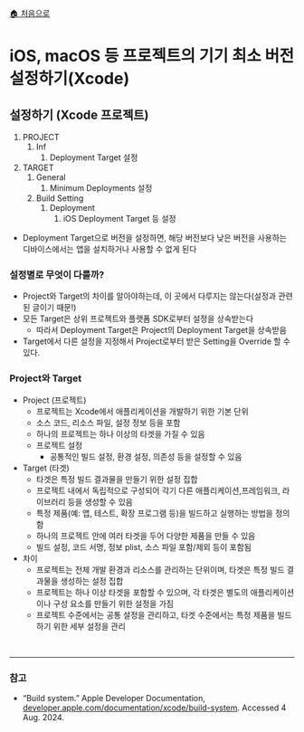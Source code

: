 [🏠 처음으로](/README.md)

# iOS, macOS 등 프로젝트의 기기 최소 버전 설정하기(Xcode)


## 설정하기 (Xcode 프로젝트)

1. PROJECT
    1. Inf
        1. Deployment Target 설정
1. TARGET
    1. General
        1. Minimum Deployments 설정
    1. Build Setting
        1. Deployment
            1. iOS Deployment Target 등 설정

- Deployment Target으로 버전을 설정하면, 해당 버전보다 낮은 버전을 사용하는 디바이스에서는 앱을 설치하거나 사용할 수 없게 된다


### 설정별로 무엇이 다를까?

- Project와 Target의 차이를 알아야하는데, 이 곳에서 다루지는 않는다(설정과 관련된 글이기 때문!)
- 모든 Target은 상위 프로젝트와 플랫폼 SDK로부터 설정을 상속받는다
    - 따라서 Deployment Target은 Project의 Deployment Target을 상속받음
- Target에서 다른 설정을 지정해서 Project로부터 받은 Setting을 Override 할 수 있다.


### Project와 Target

- Project (프로젝트)
    - 프로젝트는 Xcode에서 애플리케이션을 개발하기 위한 기본 단위
    - 소스 코드, 리소스 파일, 설정 정보 등을 포함
    - 하나의 프로젝트는 하나 이상의 타겟을 가질 수 있음
    - 프로젝트 설정
        - 공통적인 빌드 설정, 환경 설정, 의존성 등을 설정할 수 있음
- Target (타겟)
    - 타겟은 특정 빌드 결과물을 만들기 위한 설정 집합
    - 프로젝트 내에서 독립적으로 구성되어 각기 다른 애플리케이션,프레임워크, 라이브러리 등을 생성할 수 있음
    - 특정 제품(예: 앱, 테스트, 확장 프로그램 등)을 빌드하고 실행하는 방법을 정의함
    - 하나의 프로젝트 안에 여러 타겟을 두어 다양한 제품을 만들 수 있음
    - 빌드 설정, 코드 서명, 정보 plist, 소스 파일 포함/제외 등이 포함됨
- 차이
    - 프로젝트는 전체 개발 환경과 리소스를 관리하는 단위이며, 타겟은 특정 빌드 결과물을 생성하는 설정 집합
    - 프로젝트는 하나 이상 타겟을 포함할 수 있으며, 각 타겟은 별도의 애플리케이션이나 구성 요소를 만들기 위한 설정을 가짐
    - 프로젝트 수준에서는 공통 설정을 관리하고, 타겟 수준에서는 특정 제품을 빌드하기 위한 세부 설정을 관리



<br>

---

### 참고

- “Build system.” 
Apple Developer Documentation, [developer.apple.com/documentation/xcode/build-system](https://developer.apple.com/documentation/xcode/build-system). Accessed 4 Aug. 2024. 